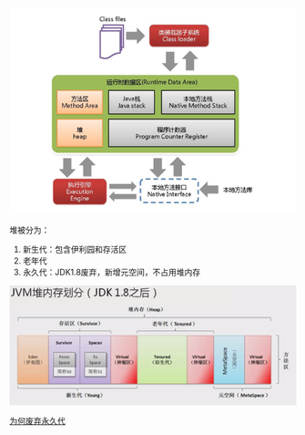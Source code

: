 


![JVM内存分布](../img/998868-20170810172039558-1415489489.png)

堆被分为：

1. 新生代：包含伊利园和存活区
2. 老年代
3. 永久代：JDK1.8废弃，新增元空间，不占用堆内存

![堆内存划分](../img/998868-20170810172857527-222682662.png)

[为何废弃永久代](https://www.cnblogs.com/yulei126/p/6777323.html)
